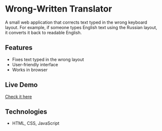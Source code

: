 # Wrong-Written Translator

A small web application that corrects text typed in the wrong keyboard layout.
For example, if someone types English text using the Russian layout, it converts it back to readable English.

## Features
- Fixes text typed in the wrong layout
- User-friendly interface
- Works in browser

## Live Demo
[Check it here](https://kyrylostyle.github.io/Translater/)

## Technologies
- HTML, CSS, JavaScript
